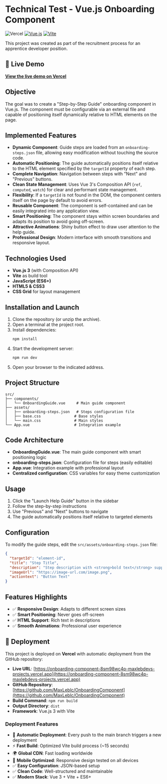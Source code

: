 # Technical Test - Vue.js Onboarding Component

![Vercel](https://vercelbadge.vercel.app/api/MaxLeblc/OnboardingComponent)
[![Vue.js](https://img.shields.io/badge/Vue.js-3.x-4FC08D?logo=vue.js&logoColor=white)](https://vuejs.org/)
[![Vite](https://img.shields.io/badge/Vite-5.x-646CFF?logo=vite&logoColor=white)](https://vitejs.dev/)

This project was created as part of the recruitment process for an apprentice developer position.

## 🌟 Live Demo

**[View the live demo on Vercel](https://onboarding-component-8sm98wc4p-maxlebdevs-projects.vercel.app)**

## Objective

The goal was to create a "Step-by-Step Guide" onboarding component in Vue.js. The component must be configurable via an external file and capable of positioning itself dynamically relative to HTML elements on the page.

## Implemented Features

- **Dynamic Component**: Guide steps are loaded from an `onboarding-steps.json` file, allowing easy modification without touching the source code.
- **Automatic Positioning**: The guide automatically positions itself relative to the HTML element specified by the `targetId` property of each step.
- **Complete Navigation**: Navigation between steps with "Next" and "Previous" buttons.
- **Clean State Management**: Uses Vue 3's Composition API (`ref`, `computed`, `watch`) for clear and performant state management.
- **Flexibility**: If a `targetId` is not found in the DOM, the component centers itself on the page by default to avoid errors.
- **Reusable Component**: The component is self-contained and can be easily integrated into any application view.
- **Smart Positioning**: The component stays within screen boundaries and adapts its position to avoid going off-screen.
- **Attractive Animations**: Shiny button effect to draw user attention to the help guide.
- **Professional Design**: Modern interface with smooth transitions and responsive layout.

## Technologies Used

- **Vue.js 3** (with Composition API)
- **Vite** as build tool
- **JavaScript (ES6+)**
- **HTML5 & CSS3**
- **CSS Grid** for layout management

## Installation and Launch

1. Clone the repository (or unzip the archive).
2. Open a terminal at the project root.
3. Install dependencies:
   ```bash
   npm install
   ```
4. Start the development server:
   ```bash
   npm run dev
   ```
5. Open your browser to the indicated address.

## Project Structure

```
src/
├── components/
│   └── OnboardingGuide.vue     # Main guide component
├── assets/
│   ├── onboarding-steps.json   # Steps configuration file
│   ├── base.css               # Base styles
│   └── main.css               # Main styles
└── App.vue                    # Integration example
```

## Code Architecture

- **OnboardingGuide.vue**: The main guide component with smart positioning logic
- **onboarding-steps.json**: Configuration file for steps (easily editable)
- **App.vue**: Integration example with professional layout
- **Centralized configuration**: CSS variables for easy theme customization

## Usage

1. Click the "Launch Help Guide" button in the sidebar
2. Follow the step-by-step instructions
3. Use "Previous" and "Next" buttons to navigate
4. The guide automatically positions itself relative to targeted elements

## Configuration

To modify the guide steps, edit the `src/assets/onboarding-steps.json` file:

```json
{
  "targetId": "element-id",
  "title": "Step Title",
  "description": "Step description with <strong>bold text</strong> support",
  "imageUrl": "https://image-url.com/image.png",
  "actiontext": "Button Text"
}
```

## Features Highlights

- ✅ **Responsive Design**: Adapts to different screen sizes
- ✅ **Smart Positioning**: Never goes off-screen
- ✅ **HTML Support**: Rich text in descriptions
- ✅ **Smooth Animations**: Professional user experience

## 🚀 Deployment

This project is deployed on **Vercel** with automatic deployment from the GitHub repository:

- **Live URL**: [https://onboarding-component-8sm98wc4p-maxlebdevs-projects.vercel.app](https://onboarding-component-8sm98wc4p-maxlebdevs-projects.vercel.app)
- **GitHub Repository**: [https://github.com/MaxLeblc/OnboardingComponent](https://github.com/MaxLeblc/OnboardingComponent)
- **Build Command**: `npm run build`
- **Output Directory**: `dist`
- **Framework**: Vue.js 3 with Vite

### Deployment Features

- 🔄 **Automatic Deployment**: Every push to the main branch triggers a new deployment
- ⚡ **Fast Build**: Optimized Vite build process (~15 seconds)
- 🌍 **Global CDN**: Fast loading worldwide
- 📱 **Mobile Optimized**: Responsive design tested on all devices
- ✅ **Easy Configuration**: JSON-based setup
- ✅ **Clean Code**: Well-structured and maintainable
- ✅ **Modern Stack**: Vue 3 + Vite + ES6+
